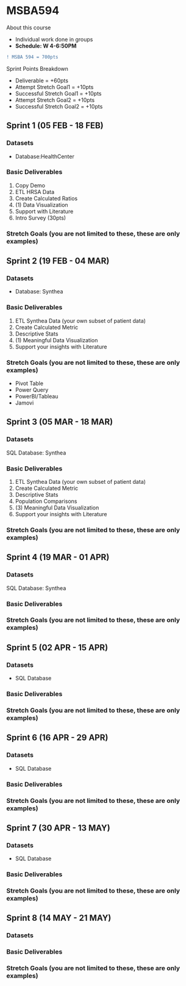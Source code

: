 # MSBA594
About this course
- Individual work done in groups
- **Schedule: W 4-6:50PM**

```diff
! MSBA 594 = 700pts 
```

Sprint Points Breakdown

- Deliverable = +60pts
- Attempt Stretch Goal1 = +10pts
- Successful Stretch Goal1 = +10pts
- Attempt Stretch Goal2 = +10pts
- Successful Stretch Goal2 = +10pts


## Sprint 1 (05 FEB - 18 FEB)

### Datasets
- Database:HealthCenter

### Basic Deliverables
1. Copy Demo
2. ETL HRSA Data
3. Create Calculated Ratios
4. (1) Data Visualization
5. Support with Literature
6. Intro Survey (30pts)

### Stretch Goals (you are not limited to these, these are only examples)


## Sprint 2 (19 FEB - 04 MAR)

### Datasets
- Database: Synthea

### Basic Deliverables
1. ETL Synthea Data (your own subset of patient data)
2. Create Calculated Metric
3. Descriptive Stats
4. (1) Meaningful Data Visualization
5. Support your insights with Literature

### Stretch Goals (you are not limited to these, these are only examples)
- Pivot Table
- Power Query
- PowerBI/Tableau
- Jamovi

## Sprint 3 (05 MAR - 18 MAR)

### Datasets
SQL Database: Synthea

### Basic Deliverables
1. ETL Synthea Data (your own subset of patient data)
2. Create Calculated Metric
3. Descriptive Stats
4. Population Comparisons
5. (3) Meaningful Data Visualization
6. Support your insights with Literature

### Stretch Goals (you are not limited to these, these are only examples)

## Sprint 4 (19 MAR - 01 APR)

### Datasets
SQL Database: Synthea

### Basic Deliverables

### Stretch Goals (you are not limited to these, these are only examples)

## Sprint 5 (02 APR - 15 APR)

### Datasets
- SQL Database

### Basic Deliverables

### Stretch Goals (you are not limited to these, these are only examples)

## Sprint 6 (16 APR - 29 APR)

### Datasets
- SQL Database

### Basic Deliverables

### Stretch Goals (you are not limited to these, these are only examples)

## Sprint 7 (30 APR - 13 MAY)

### Datasets
- SQL Database

### Basic Deliverables

### Stretch Goals (you are not limited to these, these are only examples)

## Sprint 8 (14 MAY - 21 MAY)

### Datasets

### Basic Deliverables

### Stretch Goals (you are not limited to these, these are only examples)
